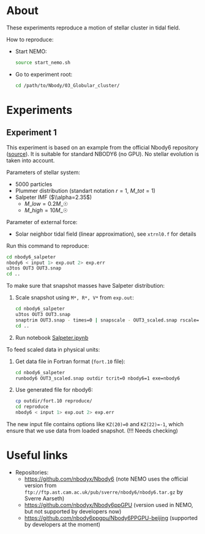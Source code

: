 # About

These experiments reproduce a motion of stellar cluster in tidal field.

How to reproduce:

- Start NEMO:

  ```bash
  source start_nemo.sh
  ```

- Go to experiment root:

  ```bash
  cd /path/to/Nbody/03_Globular_cluster/
  ```

# Experiments

## Experiment 1

This experiment is based on an example from the official Nbody6 repository ([source](https://github.com/nbodyx/Nbody6/blob/master/Docs/input)). It is suitable for standard NBODY6 (no GPU). No stellar evolution is taken into account.

Parameters of stellar system:

- 5000 particles
- Plummer distribution (standart notation $r=1$, $M\_{tot}=1$)
- Salpeter IMF ($\\alpha=2.35$)
  - $M\_{low} = 0.2 M\_{☉}$
  - $M\_{high} = 10 M\_{☉}$

Parameter of external force:

- Solar neighbor tidal field (linear approximation), see `xtrnl0.f` for details

Run this command to reproduce:

```bash
cd nbody6_salpeter
nbody6 < input 1> exp.out 2> exp.err
u3tos OUT3 OUT3.snap
cd ..
```

To make sure that snapshot masses have Salpeter distribution:

1. Scale snapshot using `M*, R*, V*` from `exp.out`:

   ```bash
   cd nbody6_salpeter
   u3tos OUT3 OUT3.snap
   snaptrim OUT3.snap - times=0 | snapscale - OUT3_scaled.snap rscale=<R*> vscale=<V*> mscale=<M*>
   cd ..
   ```

1. Run notebook [Salpeter.ipynb](Salpeter.ipynb)

To feed scaled data in physical units:

1. Get data file in Fortran format (`fort.10` file):

   ```bash
   cd nbody6_salpeter
   runbody6 OUT3_scaled.snap outdir tcrit=0 nbody6=1 exe=nbody6
   ```

1. Use generated file for nbody6:

   ```bash
   cp outdir/fort.10 reproduce/
   cd reproduce
   nbody6 < input 1> exp.out 2> exp.err
   ```

The new input file contains options like `KZ(20)=0` and `KZ(22)=-1`, which ensure that we use data from loaded snapshot. (!!! Needs checking)

# Useful links

- Repositories:
  - https://github.com/nbodyx/Nbody6 (note NEMO uses the official version from `ftp://ftp.ast.cam.ac.uk/pub/sverre/nbody6/nbody6.tar.gz` by Sverre Aarseth)
  - https://github.com/nbodyx/Nbody6ppGPU (version used in NEMO, but not supported by developers now)
  - https://github.com/nbody6ppgpu/Nbody6PPGPU-beijing (supported by developers at the moment)
